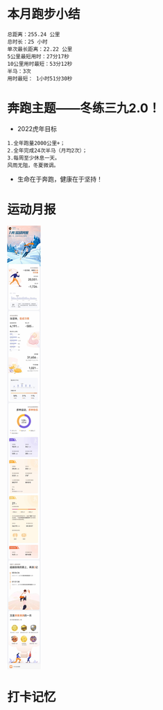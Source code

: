 # 本月跑步小结
```
总距离：255.24 公里
总时长：25 小时
单次最长距离：22.22 公里
5公里最短用时：27分17秒
10公里用时最短：53分12秒
半马：3次
用时最短： 1小时51分30秒
```

# 奔跑主题——冬练三九2.0！

- 2022虎年目标
```
1.全年跑量2000公里+；
2.全年完成24次半马（月均2次）；
3.每周至少休息一天。
风雨无阻，冬夏微调。
```
- 生命在于奔跑，健康在于坚持！

#  运动月报
![2022年1月](./月报_202201.jpg)


# 打卡记忆
```

```

